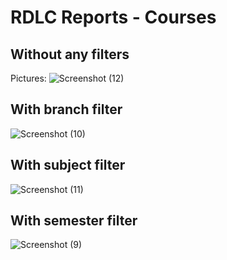 # RDLC Reports - Courses
## Without any filters
Pictures: ![Screenshot (12)](https://github.com/user-attachments/assets/b58c5c52-129a-43a5-89ac-152f9a06b86e)

## With branch filter
![Screenshot (10)](https://github.com/user-attachments/assets/a944156d-df74-4086-aa22-8321bf5d1708)

## With subject filter
![Screenshot (11)](https://github.com/user-attachments/assets/fada40b5-2c05-4aa6-8581-99c8a20a3e9e)

## With semester filter
![Screenshot (9)](https://github.com/user-attachments/assets/1e36e579-ccb4-45dc-a887-c27a67d26880)
